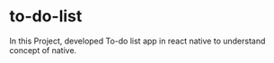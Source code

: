# to-do-list
In this Project, developed To-do list app in react native to understand concept of native.
